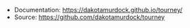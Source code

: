 *   Documentation: https://dakotamurdock.github.io/tourney/
*   Source: https://github.com/dakotamurdock/tourney
